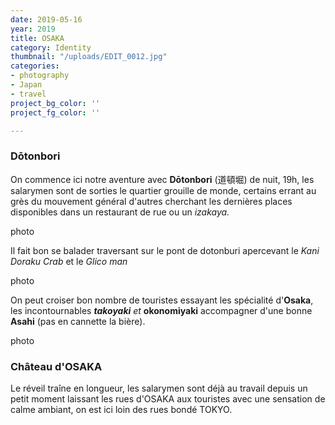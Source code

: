 ```yaml
---
date: 2019-05-16
year: 2019
title: OSAKA
category: Identity
thumbnail: "/uploads/EDIT_0012.jpg"
categories:
- photography
- Japan
- travel
project_bg_color: ''
project_fg_color: ''

---
```

### **Dōtonbori**

On commence ici notre aventure avec **Dōtonbori** (道頓堀) de nuit, 19h, les salarymen sont de sorties le quartier grouille de monde, certains errant au grès du mouvement général d'autres cherchant les dernières places disponibles dans un restaurant de rue ou un _izakaya._

photo 

Il fait bon se balader traversant sur le pont de dotonburi apercevant le _Kani Doraku Crab_ et le _Glico man_

photo

On peut croiser bon nombre de touristes essayant les spécialité d'**Osaka**, les incontournables  **_takoyaki_** _et_ **okonomiyaki** accompagner d'une bonne **Asahi** (pas en cannette la bière).

photo

### Château d'OSAKA

Le réveil traîne en longueur, les salarymen sont déjà au travail depuis un petit moment laissant les rues d'OSAKA aux touristes avec une sensation de calme ambiant, on est ici loin des rues bondé TOKYO.